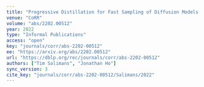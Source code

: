 ```yaml
---
title: "Progressive Distillation for Fast Sampling of Diffusion Models."
venue: "CoRR"
volume: "abs/2202.00512"
year: 2022
type: "Informal Publications"
access: "open"
key: "journals/corr/abs-2202-00512"
ee: "https://arxiv.org/abs/2202.00512"
url: "https://dblp.org/rec/journals/corr/abs-2202-00512"
authors: ["Tim Salimans", "Jonathan Ho"]
sync_version: 3
cite_key: "journals/corr/abs-2202-00512/Salimans/2022"
---
```

